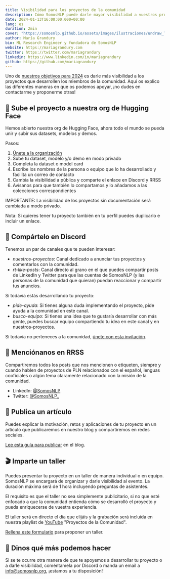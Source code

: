 ```yaml
---
title: Visibilidad para los proyectos de la comunidad
description: Cómo SomosNLP puede darle mayor visibilidad a vuestros proyectos
date: 2024-01-13T16:00:00.000+00:00
lang: es
duration: 2min
cover: "https://somosnlp.github.io/assets/images/ilustraciones/undraw_Traveling_re_weve.svg"
author: María Grandury
bio: ML Research Engineer y fundadora de SomosNLP
website: https://mariagrandury.com
twitter: https://twitter.com/mariagrandury
linkedin: https://www.linkedin.com/in/mariagrandury
github: https://github.com/mariagrandury
---
```


Uno de [nuestros objetivos para 2024](https://somosnlp.org/blog/nuestros-objetivos-para-2024) es darle más visibilidad a los proyectos que desarrollen los miembros de la comunidad. Aquí os explico las diferentes maneras en que os podemos apoyar, ¡no dudes en contactarme y proponerme otras!

## 🤗 Sube el proyecto a nuestra org de Hugging Face

Hemos abierto nuestra org de Hugging Face, ahora todo el mundo se pueda unir y subir sus datasets, modelos y demos. 

Pasos:
1. [Únete a la organización](https://huggingface.co/organizations/somosnlp/share/qgytUhPKvxVxsbZWTzVUAUSUnZmVXNPmjc)
2. Sube tu dataset, modelo y/o demo en modo privado
3. Completa la dataset o model card
4. Escribe los nombres de la persona o equipo que lo ha desarrollado y facilita un correo de contacto 
5. Cambia la visibilidad a pública y comparte el enlace en Discord y RRSS
6. Avísanos para que también lo compartamos y lo añadamos a las colecciones correspondientes

IMPORTANTE: La visibilidad de los proyectos sin documentación será cambiada a modo privado.

Nota: Si quieres tener tu proyecto también en tu perfil puedes duplicarlo e incluir un enlace. 

## 💛 Compártelo en Discord

Tenemos un par de canales que te pueden interesar:
- *nuestros-proyectos*: Canal dedicado a anunciar tus proyectos y comentarlos con la comunidad.
- *rt-like-posts*: Canal directo al grano en el que puedes compartir posts de LinkedIn y Twitter para que las cuentas de SomosNLP (y las personas de la comunidad que quieran) puedan reaccionar y compartir tus anuncios.

Si todavía estás desarrollando tu proyecto:
- *pide-ayuda*: Si tienes alguna duda implementando el proyecto, pide ayuda a la comunidad en este canal.
- *busco-equipo*: Si tienes una idea que te gustaría desarrollar con más gente, puedes buscar equipo compartiendo tu idea en este canal y en nuestros-proyectos.

Si todavía no perteneces a la comunidad, [únete con esta invitación](https://discord.com/invite/my8w7JUxZR).

## 📸 Menciónanos en RRSS

Compartiremos todos los posts que nos mencionen o etiqueten, siempre y cuando hablen de proyectos de PLN relacionados con el español, lenguas cooficiales o algún tema claramente relacionado con la misión de la comunidad.

- LinkedIn: [@SomosNLP](https://www.linkedin.com/company/somosnlp)
- Twitter: [@SomosNLP_](https://twitter.com/somosnlp_)

## 📝 Publica un artículo

Puedes explicar la motivación, retos y aplicaciones de tu proyecto en un artículo que publicaremos en nuestro blog y compartiremos en redes sociales.

[Lee esta guía para publicar](https://github.com/somosnlp/somosnlp.org#-contribuye-al-blog) en el blog.

## 🎬 Imparte un taller

Puedes presentar tu proyecto en un taller de manera individual o en equipo. SomosNLP se encargará de organizar y darle visibilidad al evento. La duración máxima será de 1 hora incluyendo preguntas de asistentes.

El requisito es que el taller no sea simplemente publicitario, si no que esté enfocado a que la comunidad entienda cómo se desarrolló el proyecto y pueda enriquecerse de vuestra experiencia.

El taller será en directo el día que elijáis y la grabación será incluida en nuestra playlist de [YouTube](https://www.youtube.com/c/somosnlp?sub_confirmation=1) "Proyectos de la Comunidad".

[Rellena este formulario](https://kq8ietkql1m.typeform.com/to/BYH9KG3f) para proponer un taller.

## 🙌 Dinos qué más podemos hacer

Si se te ocurre otra manera de que te apoyemos a desarrollar tu proyecto o a darle visibilidad, coméntamela por Discord o manda un email a info@somosnlp.org, ¡estamos a tu disposición!
